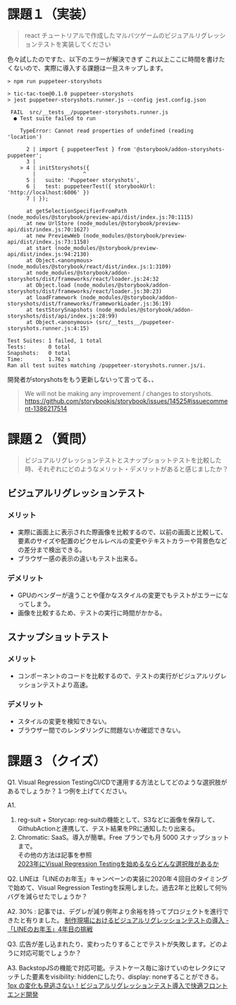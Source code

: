 # 課題１（実装）
> react チュートリアルで作成したマルバツゲームのビジュアルリグレッションテストを実装してください

色々試したのですた、以下のエラーが解決できず
これ以上ここに時間を書けたくないので、実際に導入する課題は一旦スキップします。

```
> npm run puppeteer-storyshots                               

> tic-tac-toe@0.1.0 puppeteer-storyshots
> jest puppeteer-storyshots.runner.js --config jest.config.json

 FAIL  src/__tests__/puppeteer-storyshots.runner.js
  ● Test suite failed to run
                                                                                                                    
    TypeError: Cannot read properties of undefined (reading 'location')

      2 | import { puppeteerTest } from '@storybook/addon-storyshots-puppeteer';
      3 |
    > 4 | initStoryshots({
        |               ^
      5 |   suite: 'Puppeteer storyshots',
      6 |   test: puppeteerTest({ storybookUrl: 'http://localhost:6006' })
      7 | });

      at getSelectionSpecifierFromPath (node_modules/@storybook/preview-api/dist/index.js:70:1115)
      at new UrlStore (node_modules/@storybook/preview-api/dist/index.js:70:1627)
      at new PreviewWeb (node_modules/@storybook/preview-api/dist/index.js:73:1158)
      at start (node_modules/@storybook/preview-api/dist/index.js:94:2130)
      at Object.<anonymous> (node_modules/@storybook/react/dist/index.js:1:3109)
      at node_modules/@storybook/addon-storyshots/dist/frameworks/react/loader.js:24:32
      at Object.load (node_modules/@storybook/addon-storyshots/dist/frameworks/react/loader.js:30:23)
      at loadFramework (node_modules/@storybook/addon-storyshots/dist/frameworks/frameworkLoader.js:36:19)     
      at testStorySnapshots (node_modules/@storybook/addon-storyshots/dist/api/index.js:28:99)
      at Object.<anonymous> (src/__tests__/puppeteer-storyshots.runner.js:4:15)

Test Suites: 1 failed, 1 total
Tests:       0 total
Snapshots:   0 total
Time:        1.762 s
Ran all test suites matching /puppeteer-storyshots.runner.js/i.
```
開発者がstoryshotsをもう更新しないって言ってる、、
> We will not be making any improvement / changes to storyshots.
https://github.com/storybookjs/storybook/issues/14525#issuecomment-1386217514

# 課題２（質問）
> ビジュアルリグレッションテストとスナップショットテストを比較した時、それぞれにどのようなメリット・デメリットがあると感じましたか？

## ビジュアルリグレッションテスト
### メリット
- 実際に画面上に表示された際画像を比較するので、以前の画面と比較して、要素のサイズや配置のピクセルレベルの変更やテキストカラーや背景色などの差分まで検出できる。
- ブラウザー感の表示の違いもテスト出来る。
### デメリット
- GPUのベンダーが違うことや僅かなスタイルの変更でもテストがエラーになってしまう。
- 画像を比較するため、テストの実行に時間がかかる。

## スナップショットテスト
### メリット
- コンポーネントのコードを比較するので、テストの実行がビジュアルリグレッションテストより高速。
### デメリット
- スタイルの変更を検知できない。
- ブラウザー間でのレンダリングに問題ないか確認できない。

# 課題３（クイズ）
Q1. Visual Regression TestingCI/CDで運用する方法としてどのような選択肢があるでしょうか？１つ例を上げてください。  

A1.   
1. reg-suit + Storycap: reg-suitの機能として、S3などに画像を保存して、GithubActionと連携して、テスト結果をPRに通知したり出来る。
2. Chromatic: SaaS。導入が簡単。Free プランでも月 5000 スナップショットまで。  
その他の方法は記事を参照  
[2023年にVisual Regression Testingを始めるならどんな選択肢があるか](https://zenn.dev/loglass/articles/visual-regression-testing-comparison)


Q2. LINEは「LINEのお年玉」キャンペーンの実装に2020年４回目のタイミングで始めて、Visual Regression Testingを採用しました。過去2年と比較して何％バグを減らせたでしょうか？  

A2. 30% : 記事では、デグレが減り例年より余裕を持ってプロジェクトを進行できたと有りました。
[制作現場におけるビジュアルリグレッションテストの導入 - 「LINEのお年玉」4年目の挑戦](https://engineering.linecorp.com/ja/blog/visual-regression-otoshidama#id-%E5%88%B6%E4%BD%9C%E7%8F%BE%E5%A0%B4%E3%81%AB%E3%81%8A%E3%81%91%E3%82%8B%E3%83%93%E3%82%B8%E3%83%A5%E3%82%A2%E3%83%AB%E3%83%AA%E3%82%B0%E3%83%AC%E3%83%83%E3%82%B7%E3%83%A7%E3%83%B3%E3%81%AE%E5%B0%8E%E5%85%A5-%E3%80%8CLINE%E3%81%AE%E3%81%8A%E5%B9%B4%E7%8E%89%E3%80%8D4%E5%B9%B4%E7%9B%AE%E3%81%AE%E6%8C%91%E6%88%A6-%E3%83%93%E3%82%B8%E3%83%A5%E3%82%A2%E3%83%AB%E3%83%AC%E3%82%B0%E3%83%AC%E3%83%83%E3%82%B7%E3%83%A7%E3%83%B3%E3%83%86%E3%82%B9%E3%83%88%E3%82%92%E5%B0%8E%E5%85%A5%E3%81%97%E3%81%9F%E3%81%93%E3%81%A8%E3%81%AB%E3%82%88%E3%82%8B%E5%8A%B9%E6%9E%9C)

Q3. 広告が差し込まれたり、変わったりすることでテストが失敗します。どのように対応可能でしょうか？  

A3. BackstopJSの機能で対応可能。テストケース毎に溶けていのセレクタにマッチした要素をvisibility: hiddenにしたり、display: noneすることができる。
[1px の変化も見逃さない！ビジュアルリグレッションテスト導入で快適フロントエンド開発](https://tech.dely.jp/entry/vis_reg_test#%E5%BA%83%E5%91%8A%E3%81%8C%E5%B7%AE%E3%81%97%E8%BE%BC%E3%81%BE%E3%82%8C%E3%81%9F%E3%82%8A%E5%A4%89%E3%82%8F%E3%81%A3%E3%81%9F%E3%81%A0%E3%81%91%E3%81%A7%E3%83%86%E3%82%B9%E3%83%88%E3%81%8C%E5%A3%8A%E3%82%8C%E3%82%8B%E3%81%AE%E3%81%A7%E3%81%AF)